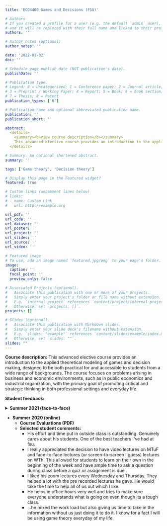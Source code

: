 ```yaml
---
title: 'ECO4400 Games and Decisions (FSU)'

# Authors
# If you created a profile for a user (e.g. the default `admin` user), write the username (folder name) here
# and it will be replaced with their full name and linked to their profile.
authors: ''

# Author notes (optional)
author_notes: ''

date: '2022-01-02'
doi: ''

# Schedule page publish date (NOT publication's date).
publishDate: ''

# Publication type.
# Legend: 0 = Uncategorized; 1 = Conference paper; 2 = Journal article;
# 3 = Preprint / Working Paper; 4 = Report; 5 = Book; 6 = Book section;
# 7 = Thesis; 8 = Patent
publication_types: ['0']

# Publication name and optional abbreviated publication name.
publication: ''
publication_short: ''

abstract: 
  <details>
    <summary><b>View course description</b></summary>
    This advanced elective course provides an introduction to the applied theoretical modeling of games and decision making, designed to be both practical for and accessible to students from a wide range of backgrounds. The course focuses on problems arising in business and economic environments, such as in public economics and industrial organization, with the primary goal of promoting critical and strategic thinking in both professional settings and everyday life.
  </details>

# Summary. An optional shortened abstract.
summary: ''

tags: ['Game theory', 'Decision theory']

# Display this page in the Featured widget?
featured: true

# Custom links (uncomment lines below)
# links:
# - name: Custom Link
#   url: http://example.org

url_pdf: ''
url_code: ''
url_dataset: ''
url_poster: ''
url_project: ''
url_slides: ''
url_source: ''
url_video: ''

# Featured image
# To use, add an image named `featured.jpg/png` to your page's folder.
image:
  caption: ''
  focal_point: ''
  preview_only: false

# Associated Projects (optional).
#   Associate this publication with one or more of your projects.
#   Simply enter your project's folder or file name without extension.
#   E.g. `internal-project` references `content/project/internal-project/index.md`.
#   Otherwise, set `projects: []`.
projects: []

# Slides (optional).
#   Associate this publication with Markdown slides.
#   Simply enter your slide deck's filename without extension.
#   E.g. `slides: "example"` references `content/slides/example/index.md`.
#   Otherwise, set `slides: ""`.
slides: ""
---
```

**Course description:** This advanced elective course provides an introduction to the applied theoretical modeling of games and decision making, designed to be both practical for and accessible to students from a wide range of backgrounds. The course focuses on problems arising in business and economic environments, such as in public economics and industrial organization, with the primary goal of promoting critical and strategic thinking in both professional settings and everyday life.

**Student feedback:**
<details>
  <summary><b>Summer 2021 (face-to-face)</b></summary>
  - **Full Course Evaluations**
  - **Selected student comments:**
    - I appreciate that Philip takes a learning forward approach to instructing this class, he is transparent about being 'an easy grader' and it is obvious that he is more focused on learning than he is on his students getting grades. I think this is conducive to a healthy learning environment, at least for me personally. I think I have learned more in this class than 90% of my other economics courses. The assignments are directly correlated with what we learned in class and they are short and to the point. There is no busy work asked of us which allows me to put in ample time into actual important studying/learning with the materials given. He always gives great detailed feedback and follow through points. I also enjoy MobLab.
    - Dr. Solimine was very helpful in teaching us this course, and always offered additional help if we got lost on a problem. I really enjoyed having him as a professor.
    - I really liked how you provided detailed feedback on the exams and problem sets. It really helped me understand and learn from my mistakes.
    - Going to office hours was very helpful, where you gave full in depth explanations of the homework and exams each time for my understanding. The Mob Lab was fun to do because of the practical application of the material we learned was being put to use. I do not like senseless learning... ...with this class each week we learned then you would provide examples, sometimes in games relevance or real life economics issues where game theory could be implemented. With that in mind I thought it helped me be engaged a bit more. 
</details>

- **Summer 2020 (online)**
  - **Course Evaluations (PDF)**
  - **Selected student comments:**
    - His effort and time put in outside class is outstanding. Genuinely cares about his students. One of the best teachers I've had at fsu. 
    - I really appreciated the decision to have video lectures on MTuF and face-to-face lectures (or screen-to-screen I guess) lectures on WTh. This allowed for students to learn on their own in the beginning of the week and have ample time to ask a question during class before a quiz or assignment is due.
    - I liked his zoom lectures every Wednesday and Thursday. They helped a lot with the pre recorded lectures he gave. He would take the time to help all of us out which I like. 
    - He helps in office hours very well and tries to make sure everyone understands what is going on even though its a tough class. 
    - ...he mixed the work load but also giving us time to take in the information without us just doing it to do it. I know for a fact I will be using game theory everyday of my life. 